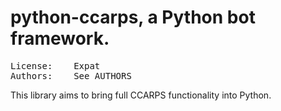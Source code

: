 # python-ccarps, a Python bot framework.
<pre>
License:	Expat <http://scoundrels.mit-license.org>
Authors:	See AUTHORS
</pre>

This library aims to bring full CCARPS functionality into Python.